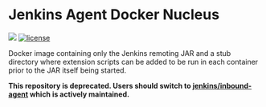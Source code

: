 # Jenkins Agent Docker Nucleus

[![](https://images.microbadger.com/badges/image/dwolla/jenkins-agent-nucleus.svg)](https://microbadger.com/images/dwolla/jenkins-agent-nucleus)
[![license](https://img.shields.io/github/license/dwolla/jenkins-agent-docker-nucleus.svg?style=flat-square)](https://github.com/Dwolla/jenkins-agent-docker-nucleus/blob/master/LICENSE)

Docker image containing only the Jenkins remoting JAR and a stub directory where extension scripts can be added to be run in each container prior to the JAR itself being started.

**This repository is deprecated. Users should switch to [jenkins/inbound-agent](https://hub.docker.com/r/jenkins/inbound-agent/) which is actively maintained.**
